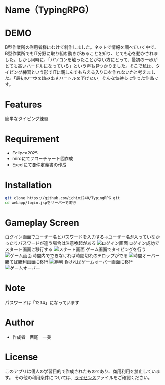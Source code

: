 # Name（TypingRPG）

# DEMO
B型作業所の利用者様にむけて制作しました。ネットで情報を調べていく中で、B型作業所でもIT分野に取り組む動きがあることを知り、とても心を動かされました。しかし同時に、「パソコンを触ったことがない方にとって、最初の一歩がとても高いハードルになっている」という声も見つかりました。そこで私は、タイピング練習という形でITに親しんでもらえる入り口を作れないかと考えました。「最初の一歩を踏み出すハードルを下げたい」そんな気持ちで作った作品です。

# Features
簡単なタイピング練習

# Requirement
* Eclipce2025
* miroにてフローチャート図作成
* Excelにて要件定義書の作成

# Installation
```bash
git clone https://github.com/ichimi240/TypingRPG.git
cd webapp/login.jspをサーバーで実行
```
# Gameplay Screen
ログイン画面でユーザー名とパスワードを入力する→ユーザー名が入っていなかったりパスワードが違う場合は注意喚起がある
![ログイン画面](https://github.com/user-attachments/assets/0d10c925-1f3b-42ab-a4dd-5924c1c4590f)
ログイン成功でスタート画面に移行する
![スタート画面](https://github.com/user-attachments/assets/c520779a-a304-4432-8b03-9e455d0c7199)
ゲーム画面でタイピングを行う
![ゲーム画面](https://github.com/user-attachments/assets/e36c38fd-ee1c-4929-984a-787754d78bd3)
時間内でできなければ時間切れのテロップがでる
![時間オーバー](https://github.com/user-attachments/assets/dad43ba8-72b9-4ed4-9586-8c120e4c536e)
勝てば勝利画面に移行
![勝利](https://github.com/user-attachments/assets/8f4aed52-dcf3-423f-ae1b-57edaa2327fa)
負ければゲームオーバー画面に移行
![ゲームオーバー](https://github.com/user-attachments/assets/1cfd6248-1e0c-4d13-a056-12eb2d455752)

# Note
パスワードは「1234」になっています

# Author
* 作成者　西尾　一美
  
# License
このアプリは個人の学習目的で作成されたものであり、商用利用を禁止しています。
その他の利用条件については、[ライセンス](https://quux/◆◆◆◆◆◆◆/MIT_License)ファイルをご確認ください。
